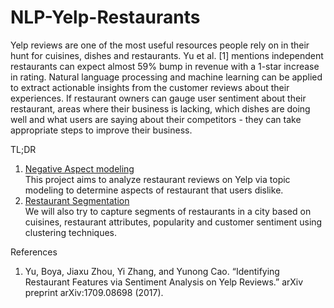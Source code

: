 # NLP-Yelp-Restaurants


Yelp reviews are one of the most useful resources people rely on in their hunt for cuisines, dishes and restaurants. Yu et al. [1] mentions independent restaurants can expect almost 59% bump in revenue with a 1-star increase in rating. Natural language processing and machine learning can be applied to extract actionable insights from the customer reviews about their experiences. If restaurant owners can gauge user sentiment about their restaurant, areas where their business is lacking, which dishes are doing well and what users are saying about their competitors - they can take appropriate steps to improve their business. <br>

TL;DR
1. [Negative Aspect modeling](https://raw.githubusercontent.com/arunavsk/NLP-Yelp-Restaurants/master/Review%20Analysis/dashboard.png)<br>
This project aims to analyze restaurant reviews on Yelp via topic modeling to determine aspects of restaurant that users dislike. 
2. [Restaurant Segmentation](https://github.com/arunavsk/NLP-Yelp-Restaurants/blob/master/Restaurant%20Clustering/Clustering-Analysis---Mixed-Clustering.md)<br>
We will also try to capture segments of restaurants in a city based on cuisines, restaurant attributes, popularity and customer sentiment using clustering techniques.


References
1.  Yu, Boya, Jiaxu Zhou, Yi Zhang, and Yunong Cao. “Identifying Restaurant Features via Sentiment Analysis on Yelp Reviews.” arXiv preprint arXiv:1709.08698 (2017).
